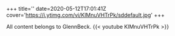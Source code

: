+++
title=''
date=2020-05-12T17:01:41Z
cover='https://i.ytimg.com/vi/KlMnuVHTrPk/sddefault.jpg'
+++

All content belongs to GlennBeck.
{{< youtube KlMnuVHTrPk >}}

